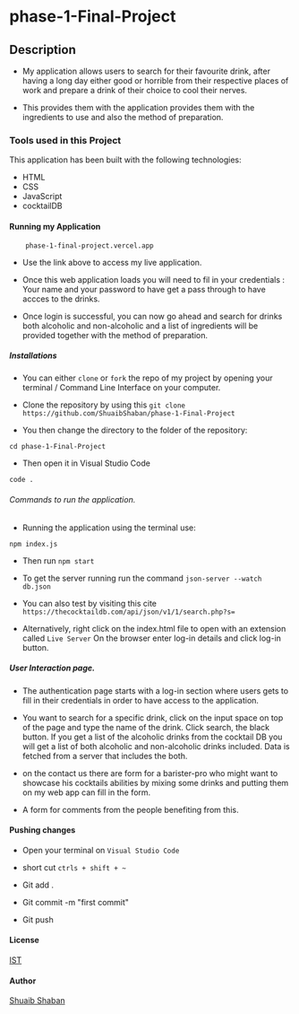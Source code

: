 # phase-1-Final-Project

## Description
- My application allows users to search for their favourite drink, after having a long day either good or horrible from their respective places of work and prepare a drink of their choice to cool their nerves.

- This provides them with the application provides them with the ingredients to use and also the method of preparation. 

### Tools used in this Project
This application has been built with the following technologies:

* HTML
* CSS
* JavaScript
* cocktailDB

#### Running my Application
      
        phase-1-final-project.vercel.app

- Use the link above to access my live application.

- Once this web application loads you will need to fil in your credentials : Your name and your password to have get a pass through to have accces to the drinks.

- Once login is successful, you can now go ahead and search for drinks both alcoholic and non-alcoholic  and a list of ingredients will be provided together with the method of preparation. 

##### Installations
- You can either  `clone`   or  `fork`  the repo of my project by opening your terminal / Command Line Interface on your computer.

- Clone the repository by using this `git clone https://github.com/ShuaibShaban/phase-1-Final-Project`

- You then change the directory to the folder of the repository: 

`cd phase-1-Final-Project`

- Then open it in Visual Studio Code 

`code .`

###### Commands to run the application.
- Running the application using the terminal use:

`npm index.js`

- Then run `npm start`

- To get the server running run the command `json-server --watch db.json`

- You can also test by visiting this cite `https://thecocktaildb.com/api/json/v1/1/search.php?s=`

- Alternatively, right click on the index.html file to open with an extension called `Live Server` On the browser enter log-in details and click log-in button. 

 ##### User Interaction page.
 - The authentication page starts with a log-in section where  users gets to fill in their credentials in order to have access to the application.



* You want to search for a specific drink, click on the input space on top of the page and type the name of the drink. Click search, the black button. If you get a list of the alcoholic drinks from the cocktail DB you will get a list of both alcoholic and non-alcoholic drinks included. Data is fetched from a server that includes the both.


- on the contact us there are form for a barister-pro who might want to showcase his cocktails abilities by mixing some drinks and putting them on my web app can fill in the form. 

- A form for comments from the people benefiting from this.

#### Pushing changes 
- Open your terminal on `Visual Studio Code` 

- short cut 
` ctrls + shift + ~ ` 

- Git add .
- Git commit -m "first commit"
- Git push


#### License 

[IST](https://opensource.org/licenses/ISC)


#### Author

[Shuaib Shaban](https://github.com/ShuaibShaban)